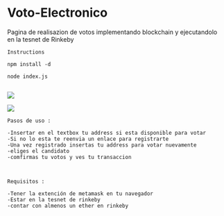 # Voto-Electronico  
Pagina de  realisazion de votos implementando blockchain y
ejecutandolo en la tesnet de Rinkeby

<!-- Entra -> <https://paint-send-javier.herokuapp.com/> -->

```
Instructions

npm install -d

node index.js


 ```
<a href="http://subefotos.com/ver/?eae3280d74b6b6681211f2a62afcce4do.png" target="_blank"><img src="http://thumbs.subefotos.com/eae3280d74b6b6681211f2a62afcce4do.jpg" /></a>


<a href="http://subefotos.com/ver/?03b615476ed52adbc8d1a3db19ae2d3eo.png" target="_blank"><img src="http://thumbs.subefotos.com/03b615476ed52adbc8d1a3db19ae2d3eo.jpg" /></a>


```
Pasos de uso :

-Insertar en el textbox tu address si esta disponible para votar 
-Si no lo esta te reenvia un enlace para registrarte 
-Una vez registrado insertas tu address para votar nuevamente 
-eliges el candidato
-comfirmas tu votos y ves tu transaccion



Requisitos :

-Tener la extención de metamask en tu navegador
-Estar en la tesnet de rinkeby
-contar con almenos un ether en rinkeby


```
